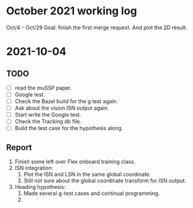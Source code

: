 # October 2021 working log

Oct/4 - Oct/29
Goal: finish the first merge request. And plot the 2D result.

# 2021-10-04
## TODO 
- [ ] read the muSSP paper. 
- [ ] Google test. 
- [ ] Check the Bazel build for the g test again. 
- [ ] Ask about the vision ISN output again. 
- [ ] Start write the Google test. 
- [ ] Check the Tracking db file.
- [ ] Build the test case for the hypothesis along.

## Report
1. Finish some left over Flex onboard training class. 
2. ISN integration: 
   1. Plot the ISN and LSN in the same global coordinate. 
   2. Still not sure about the global coordinate transform for ISN output. 
3. Heading hypothesis: 
   1. Made several g-test cases and continual programming. 
   2. 